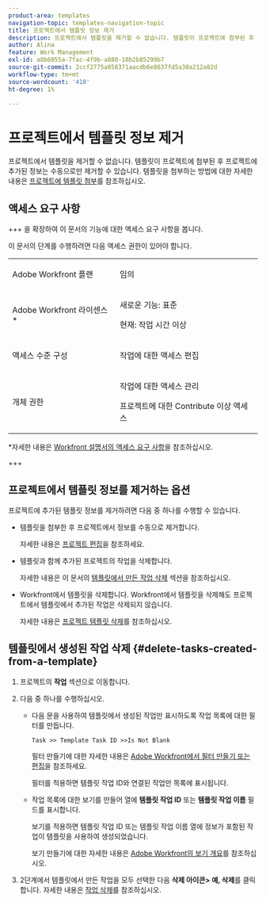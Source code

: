 ```yaml
---
product-area: templates
navigation-topic: templates-navigation-topic
title: 프로젝트에서 템플릿 정보 제거
description: 프로젝트에서 템플릿을 제거할 수 없습니다. 템플릿이 프로젝트에 첨부된 후 프로젝트에 추가된 정보는 수동으로만 제거할 수 있습니다. 템플릿 첨부에 대한 자세한 내용은 프로젝트에 템플릿 첨부를 참조하십시오.
author: Alina
feature: Work Management
exl-id: a8b6055a-7fac-4f9b-a880-10b2b85299b7
source-git-commit: 2ccf2775a858371aacdb6e8637fd5a30a212a82d
workflow-type: tm+mt
source-wordcount: '410'
ht-degree: 1%

---
```


# 프로젝트에서 템플릿 정보 제거

프로젝트에서 템플릿을 제거할 수 없습니다. 템플릿이 프로젝트에 첨부된 후 프로젝트에 추가된 정보는 수동으로만 제거할 수 있습니다. 템플릿을 첨부하는 방법에 대한 자세한 내용은 [프로젝트에 템플릿 첨부](../../../manage-work/projects/create-and-manage-templates/attach-template-to-project.md)를 참조하십시오.

## 액세스 요구 사항

+++ 을 확장하여 이 문서의 기능에 대한 액세스 요구 사항을 봅니다.

이 문서의 단계를 수행하려면 다음 액세스 권한이 있어야 합니다.

<table style="table-layout:auto"> 
 <col> 
 <col> 
 <tbody> 
  <tr> 
   <td role="rowheader">Adobe Workfront 플랜</td> 
   <td> <p>임의</p> </td> 
  </tr> 
  <tr> 
   <td role="rowheader">Adobe Workfront 라이센스*</td> 
   <td> <p>새로운 기능: 표준</p>
   <p>현재: 작업 시간 이상</p> </td> 
  </tr> 
  <tr> 
   <td role="rowheader">액세스 수준 구성</td> 
   <td> <p>작업에 대한 액세스 편집</p>  </td> 
  </tr> 
  <tr> 
   <td role="rowheader">개체 권한</td> 
   <td> <p>작업에 대한 액세스 관리 </p> <p>프로젝트에 대한 Contribute 이상 액세스 </p>  </td> 
  </tr> 
 </tbody> 
</table>

*자세한 내용은 [Workfront 설명서의 액세스 요구 사항](/help/quicksilver/administration-and-setup/add-users/access-levels-and-object-permissions/access-level-requirements-in-documentation.md)을 참조하십시오.

+++

## 프로젝트에서 템플릿 정보를 제거하는 옵션

프로젝트에 추가된 템플릿 정보를 제거하려면 다음 중 하나를 수행할 수 있습니다.

* 템플릿을 첨부한 후 프로젝트에서 정보를 수동으로 제거합니다.

  자세한 내용은 [프로젝트 편집](../../../manage-work/projects/manage-projects/edit-projects.md)을 참조하세요.

* 템플릿과 함께 추가된 프로젝트의 작업을 삭제합니다.

  자세한 내용은 이 문서의 [템플릿에서 만든 작업 삭제](#delete-tasks-created-from-a-template) 섹션을 참조하십시오.

* Workfront에서 템플릿을 삭제합니다. Workfront에서 템플릿을 삭제해도 프로젝트에서 템플릿에서 추가된 작업은 삭제되지 않습니다.

  자세한 내용은 [프로젝트 템플릿 삭제](../../../manage-work/projects/create-and-manage-templates/delete-templates.md)를 참조하십시오.

## 템플릿에서 생성된 작업 삭제 {#delete-tasks-created-from-a-template}

1. 프로젝트의 **작업** 섹션으로 이동합니다.
1. 다음 중 하나를 수행하십시오.

   * 다음 문을 사용하여 템플릿에서 생성된 작업만 표시하도록 작업 목록에 대한 필터를 만듭니다.

     ```
     Task >> Template Task ID >>Is Not Blank
     ```

     필터 만들기에 대한 자세한 내용은 [Adobe Workfront에서 필터 만들기 또는 편집](../../../reports-and-dashboards/reports/reporting-elements/create-filters.md)을 참조하세요.

     필터를 적용하면 템플릿 작업 ID와 연결된 작업만 목록에 표시됩니다.

   * 작업 목록에 대한 보기를 만들어 열에 **템플릿 작업 ID** 또는 **템플릿 작업 이름** 필드를 표시합니다.

     보기를 적용하면 템플릿 작업 ID 또는 템플릿 작업 이름 열에 정보가 포함된 작업이 템플릿을 사용하여 생성되었습니다.

     보기 만들기에 대한 자세한 내용은 [Adobe Workfront의 보기 개요](../../../reports-and-dashboards/reports/reporting-elements/views-overview.md)를 참조하십시오.

1. 2단계에서 템플릿에서 만든 작업을 모두 선택한 다음 **삭제 아이콘**&#x200B;**> 예, 삭제**&#x200B;를 클릭합니다. 자세한 내용은 [작업 삭제](../../../manage-work/tasks/manage-tasks/delete-tasks.md)를 참조하십시오.
